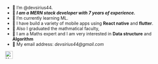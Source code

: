 - 💞️ I’m @devsirius44.
- 💞️ ***I am a MERN stack developer with 7 years of experience.***
- 💞️ I’m currently learning ML.
- 💞️ I have build a variety of mobile apps using **React native** and **flutter**.
- 💞️ Also I graduated the mathmatical faculty, 
- 💞️ I am a Maths expert and I am very interested in **Data structure** and **Algorithm**
- 💞️  My email address: _devsirius44@gmail.com_
<picture>
  <source media="(prefers-color-scheme: dark)" srcset="https://user-images.githubusercontent.com/71297412/178180562-38f53e67-a31f-4c9f-b1a1-c9221703df4b.png">
  <source media="(prefers-color-scheme: light)" srcset="https://user-images.githubusercontent.com/71297412/178180441-59f1644e-2ab6-4bf0-866f-2c77b2a63433.png">
  <img alt="Hashnode logo" src="https://user-images.githubusercontent.com/71297412/178180441-59f1644e-2ab6-4bf0-866f-2c77b2a63433.png" height="25">
</picture>

<!---
devsirius44/devsirius44 is a ✨ special ✨ repository because its `README.md` (this file) appears on your GitHub profile.
You can click the Preview link to take a look at your changes.
--->
